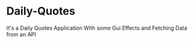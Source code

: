 # Daily-Quotes
It's a Daily Quotes Application With some Gui Effects and Fetching Data from an API 
